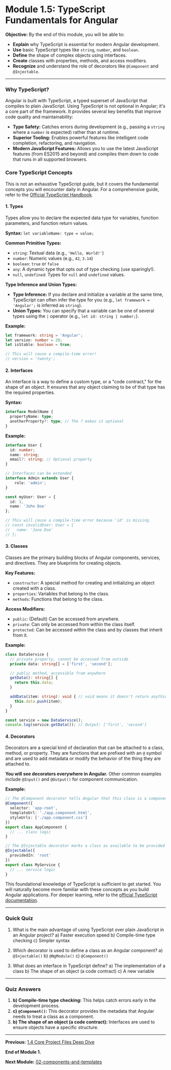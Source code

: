 # Module 1.5: TypeScript Fundamentals for Angular

**Objective:** By the end of this module, you will be able to:
- **Explain** why TypeScript is essential for modern Angular development.
- **Use** basic TypeScript types like `string`, `number`, and `boolean`.
- **Define** the shape of complex objects using interfaces.
- **Create** classes with properties, methods, and access modifiers.
- **Recognize** and understand the role of decorators like `@Component` and `@Injectable`.

---

### Why TypeScript?

Angular is built with TypeScript, a typed superset of JavaScript that compiles to plain JavaScript. Using TypeScript is not optional in Angular; it's a core part of the framework. It provides several key benefits that improve code quality and maintainability:

*   **Type Safety:** Catches errors during development (e.g., passing a `string` where a `number` is expected) rather than at runtime.
*   **Superior Tooling:** Enables powerful features like intelligent code completion, refactoring, and navigation.
*   **Modern JavaScript Features:** Allows you to use the latest JavaScript features (from ES2015 and beyond) and compiles them down to code that runs in all supported browsers.

### Core TypeScript Concepts

This is not an exhaustive TypeScript guide, but it covers the fundamental concepts you will encounter daily in Angular. For a comprehensive guide, refer to the [Official TypeScript Handbook](https://www.typescriptlang.org/docs/handbook/).

#### 1. Types

Types allow you to declare the expected data type for variables, function parameters, and function return values.

**Syntax:** `let variableName: type = value;`

**Common Primitive Types:**

*   `string`: Textual data (e.g., `'Hello, World!'`)
*   `number`: Numeric values (e.g., `42`, `3.14`)
*   `boolean`: `true` or `false`
*   `any`: A dynamic type that opts out of type checking (use sparingly!).
*   `null`, `undefined`: Types for `null` and `undefined` values.

**Type Inference and Union Types:**
- **Type Inference:** If you declare and initialize a variable at the same time, TypeScript can often infer the type for you (e.g., `let framework = 'Angular';` is inferred as `string`).
- **Union Types:** You can specify that a variable can be one of several types using the `|` operator (e.g., `let id: string | number;`).

**Example:**

```typescript
let framework: string = 'Angular';
let version: number = 20;
let isStable: boolean = true;

// This will cause a compile-time error!
// version = 'twenty'; 
```

#### 2. Interfaces

An interface is a way to define a custom type, or a "code contract," for the shape of an object. It ensures that any object claiming to be of that type has the required properties.

**Syntax:**

```typescript
interface ModelName {
  propertyName: type;
  anotherProperty?: type; // The ? makes it optional
}
```

**Example:**

```typescript
interface User {
  id: number;
  name: string;
  email?: string; // Optional property
}

// Interfaces can be extended
interface Admin extends User {
    role: 'admin';
}

const myUser: User = {
  id: 1,
  name: 'John Doe'
};

// This will cause a compile-time error because 'id' is missing.
// const invalidUser: User = {
//   name: 'Jane Doe'
// };
```

#### 3. Classes

Classes are the primary building blocks of Angular components, services, and directives. They are blueprints for creating objects.

**Key Features:**

*   `constructor`: A special method for creating and initializing an object created with a class.
*   `properties`: Variables that belong to the class.
*   `methods`: Functions that belong to the class.

**Access Modifiers:**
- `public`: (Default) Can be accessed from anywhere.
- `private`: Can only be accessed from within the class itself.
- `protected`: Can be accessed within the class and by classes that inherit from it.

**Example:**

```typescript
class DataService {
  // private property, cannot be accessed from outside
  private data: string[] = ['first', 'second'];

  // public method, accessible from anywhere
  getData(): string[] {
    return this.data;
  }

  addData(item: string): void { // void means it doesn't return anything
    this.data.push(item);
  }
}

const service = new DataService();
console.log(service.getData()); // Output: ['first', 'second']
```

#### 4. Decorators

Decorators are a special kind of declaration that can be attached to a class, method, or property. They are functions that are prefixed with an `@` symbol and are used to add metadata or modify the behavior of the thing they are attached to.

**You will see decorators everywhere in Angular.** Other common examples include `@Input()` and `@Output()` for component communication.

**Example:**

```typescript
// The @Component decorator tells Angular that this class is a component
@Component({
  selector: 'app-root',
  templateUrl: './app.component.html',
  styleUrls: ['./app.component.css']
})
export class AppComponent {
  // ... class logic
}

// The @Injectable decorator marks a class as available to be provided and injected as a dependency.
@Injectable({
  providedIn: 'root'
})
export class MyService {
  // ... service logic
}
```

This foundational knowledge of TypeScript is sufficient to get started. You will naturally become more familiar with these concepts as you build Angular applications. For deeper learning, refer to the [official TypeScript documentation](https://www.typescriptlang.org/docs/).

---

### Quick Quiz

1.  What is the main advantage of using TypeScript over plain JavaScript in an Angular project?
    a) Faster execution speed
    b) Compile-time type checking
    c) Simpler syntax

2.  Which decorator is used to define a class as an Angular component?
    a) `@Injectable()`
    b) `@NgModule()`
    c) `@Component()`

3.  What does an interface in TypeScript define?
    a) The implementation of a class
    b) The shape of an object (a code contract)
    c) A new variable

---

### Quiz Answers

1.  **b) Compile-time type checking:** This helps catch errors early in the development process.
2.  **c) `@Component()`:** This decorator provides the metadata that Angular needs to treat a class as a component.
3.  **b) The shape of an object (a code contract):** Interfaces are used to ensure objects have a specific structure.

---

**Previous:** [1.4 Core Project Files Deep Dive](./1.4-project-files-deep-dive.md)

**End of Module 1.**

**Next Module:** [02-components-and-templates](../02-components-and-templates)
